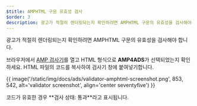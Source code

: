 ```yaml
---
$title: AMPHTML 구문 유효성 검사
$order: 3
description: 광고가 적절히 렌더링되는지 확인하려면 AMPHTML 구문의 유효성을 검사해야 합니다. 브라우저에서 AMP 검사기를 열고 HTML 형식으로 AMP4ADS가 선택되었는지 확인하세요.
---
```


광고가 적절히 렌더링되는지 확인하려면 AMPHTML 구문의 유효성을 검사해야 합니다.

브라우저에서 [AMP 검사기](https://validator.ampproject.org/#htmlFormat=AMP4ADS)를 열고 HTML 형식으로 **AMP4ADS**가 선택되었는지 확인하세요. HTML 파일의 코드를 복사하여 검사기 창에 붙여넣기합니다.

{{ image('/static/img/docs/ads/validator-amphtml-screenshot.png', 853, 542, alt='validator screenshot', align='center seventyfive') }}

코드가 유효한 경우 **검사 상태: <span class="success-text">통과</span>**라고 표시됩니다.
